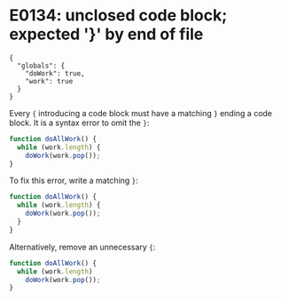 # E0134: unclosed code block; expected '}' by end of file

```config-for-examples
{
  "globals": {
    "doWork": true,
    "work": true
  }
}
```

Every `{` introducing a code block must have a matching `}` ending a code block.
It is a syntax error to omit the `}`:

```javascript
function doAllWork() {
  while (work.length) {
    doWork(work.pop());
}
```

To fix this error, write a matching `}`:

```javascript
function doAllWork() {
  while (work.length) {
    doWork(work.pop());
  }
}
```

Alternatively, remove an unnecessary `{`:

```javascript
function doAllWork() {
  while (work.length)
    doWork(work.pop());
}
```
